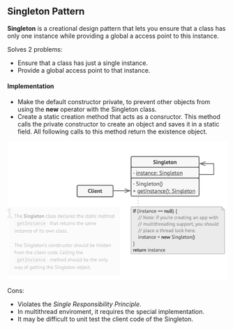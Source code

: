 ## Singleton Pattern
**Singleton** is a creational design pattern that lets you ensure that a class has only one instance while providing a global a access point to this instance.

Solves 2 problems:
 * Ensure that a class has just a single instance.
 * Provide a global access point to that instance. 

#### Implementation
 * Make the default constructor private, to prevent other objects from using the **new** operator with the Singleton class.
 * Create a static creation method that acts as a consructor. This method calls the private constructor to create an object and saves it in a static field. All following calls to this method return the existence object.


 ![UML Diagram](singleton.png)

 Cons:
 - Violates the *Single Responsibility Principle*.
 - In multithread enviroment, it requires the special implementation.
 - It may be difficult to unit test the client code of the Singleton.
